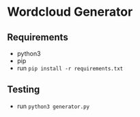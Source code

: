 # Wordcloud Generator

## Requirements
- python3
- pip
- run `pip install -r requirements.txt`

## Testing
- run `python3 generator.py`